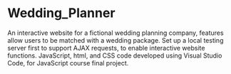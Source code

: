 # Wedding_Planner
An interactive website for a fictional wedding planning company, features allow users to be matched with a wedding package. 
Set up a local testing server first to support AJAX requests, to enable interactive website functions. 
JavaScript, html, and CSS code developed using Visual Studio Code, for JavaScript course final project. 
